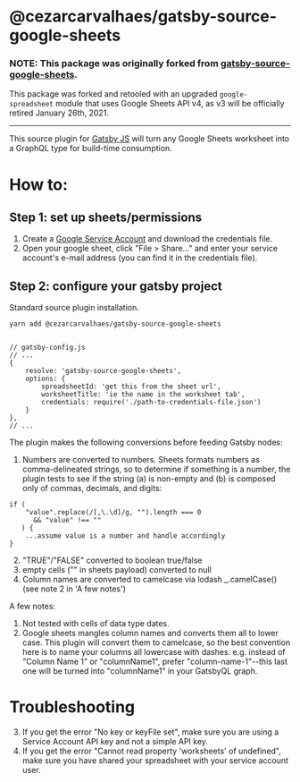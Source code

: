 # @cezarcarvalhaes/gatsby-source-google-sheets

### NOTE: This package was originally forked from [gatsby-source-google-sheets](https://github.com/brandonmp/gatsby-source-google-sheets). 
This package was forked and retooled with an upgraded `google-spreadsheet` module that uses Google Sheets API v4, as v3 will be officially retired January 26th, 2021. 

---

This source plugin for [Gatsby JS](https://github.com/gatsbyjs/gatsby) will turn any Google Sheets worksheet into a GraphQL type for build-time consumption. 

# How to:

## Step 1: set up sheets/permissions

1. Create a [Google Service Account](https://developers.google.com/identity/protocols/OAuth2ServiceAccount#creatinganaccount) and download the credentials file.
1. Open your google sheet, click "File > Share..." and enter your service account's e-mail address (you can find it in the credentials file).


## Step 2: configure your gatsby project

Standard source plugin installation.

```
yarn add @cezarcarvalhaes/gatsby-source-google-sheets


// gatsby-config.js
// ...
{
    resolve: 'gatsby-source-google-sheets',
    options: {
        spreadsheetId: 'get this from the sheet url',
        worksheetTitle: 'ie the name in the worksheet tab',
        credentials: require('./path-to-credentials-file.json')
    }
},
// ...

```

The plugin makes the following conversions before feeding Gatsby nodes:
1. Numbers are converted to numbers. Sheets formats numbers as comma-delineated strings, so to determine if something is a number, the plugin tests to see if the string (a) is non-empty and (b) is composed only of commas, decimals, and digits:
```
if (
    "value".replace(/[,\.\d]/g, "").length === 0 
      && "value" !== ""
   ) { 
    ...assume value is a number and handle accordingly
}
```
2. "TRUE"/"FALSE" converted to boolean true/false
3. empty cells ("" in sheets payload) converted to null
4. Column names are converted to camelcase via lodash _.camelCase() (see note 2 in 'A few notes')


A few notes:

1. Not tested with cells of data type dates.
2. Google sheets mangles column names and converts them all to lower case. This plugin will convert them to camelcase, so the best convention here is to name your columns all lowercase with dashes. e.g. instead of "Column Name 1" or "columnName1", prefer "column-name-1"--this last one will be turned into "columnName1" in your GatsbyQL graph. 

# Troubleshooting
3. If you get the error "No key or keyFile set", make sure you are using a Service Account API key and not a simple API key.
4. If you get the error "Cannot read property 'worksheets' of undefined", make sure you have shared your spreadsheet with your service account user.